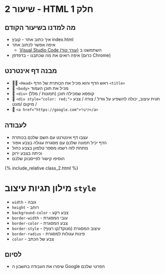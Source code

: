 # שיעור 2 - HTML חלק 1


## מה למדנו בשיעור הקודם
- איך כתוב אתר - קובץ index.html
- איפה אפשר לכתוב אתר
  - [Visual Studio Code (עורך קוד)]([https://link](https://code.visualstudio.com/download)) השתמשנו ב
- איפה רואים את מה שכתבנו - בדפדפן (כרום Chrome)


## מבנה דף אינטרנט
- 💆🏻  `<Head>` ראש הדף והוא מכיל את הכותרת של הדף `<title>`
- 📜  `<body>` מכיל את תוכן העמוד
- 🎁  `<div>` קופסא שמכילה תוכן (תמונות / מלל)
- 🎨  `<div style="color: red;">` תגית עיצוב, יכולה להשפיע על גודל / צורה / צבע / מיקום /פונט
- 🔗  `<a href="https://google.com">קישור</a>`


## לעבודה
- עצבו דף אינטרנט עם השם שלכם בכותרת
- הדף יכיל תמונה שלכם עם מסגרת עגולה בצבע אפור
- מתחת לזה רשמו מספר טלפוון בצבע כחול
- וכיתה בצבע ירוק
- הוסיפו קישור לפייסבוק שלכם

{% include_relative class_2.html %}

# מילון תגיות עיצוב `style`
- `width` - גובה
- `height` - רוחב
- `background-color` - צבע רקע
- `border-width` - עובי המסגרת
- `border-color` - צבע המסגרת
- `border-style` - עיצוב המסגרת (מנוקד/קו רצוף)
- `border-radius` - פינות עגולות למסגרת
- `color` - צבע של הכתב


## לסיום
- שימרו את העבודה בחשבון ה Google הפרטי שלכם